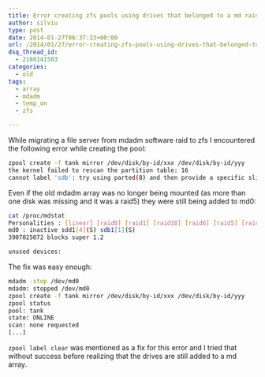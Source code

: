 ```yaml
---
title: Error creating zfs pools using drives that belonged to a md raid array
author: silviu
type: post
date: 2014-01-27T06:37:23+00:00
url: /2014/01/27/error-creating-zfs-pools-using-drives-that-belonged-to-a-md-raid-array/
dsq_thread_id:
  - 2180141503
categories:
  - old
tags:
  - array
  - mdadm
  - temp_on
  - zfs

---
```

While migrating a file server from mdadm software raid to zfs I encountered the following error while creating the pool:

```bash
zpool create -f tank mirror /dev/disk/by-id/xxx /dev/disk/by-id/yyy
the kernel failed to rescan the partition table: 16
cannot label 'sdb': try using parted(8) and then provide a specific slice: -1
```

Even if the old mdadm array was no longer being mounted (as more than one disk was missing and it was a raid5) they were still being added to md0:

```bash
cat /proc/mdstat
Personalities : [linear] [raid0] [raid1] [raid10] [raid6] [raid5] [raid4] [multipath]
md0 : inactive sdd1[4](S) sdb1[1](S)
3907025072 blocks super 1.2

unused devices:
```

The fix was easy enough:

```bash
mdadm -stop /dev/md0
mdadm: stopped /dev/md0
zpool create -f tank mirror /dev/disk/by-id/xxx /dev/disk/by-id/yyy
zpool status
pool: tank
state: ONLINE
scan: none requested
[...]
```

`zpool label clear` was mentioned as a fix for this error and I tried that without success before realizing that the drives are still added to a md array.